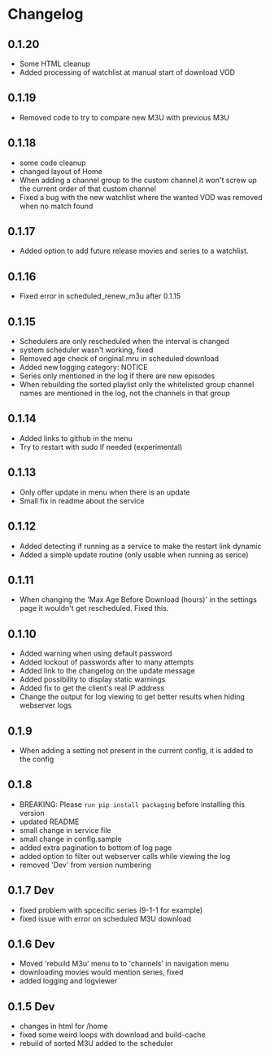 # Changelog

## 0.1.20
- Some HTML cleanup
- Added processing of watchlist at manual start of download VOD

## 0.1.19
- Removed code to try to compare new M3U with previous M3U

## 0.1.18
- some code cleanup
- changed layout of Home
- When adding a channel group to the custom channel it won't screw up the current order of that custom channel
- Fixed a bug with the new watchlist where the wanted VOD was removed when no match found

## 0.1.17
- Added option to add future release movies and series to a watchlist.

## 0.1.16
- Fixed error in scheduled_renew_m3u after 0.1.15

## 0.1.15
- Schedulers are only rescheduled when the interval is changed
- system scheduler wasn't working, fixed
- Removed age check of original.mru in scheduled download
- Added new logging category: NOTICE
- Series only mentioned in the log if there are new episodes
- When rebuilding the sorted playlist only the whitelisted group channel names are mentioned in the log, not the channels in that group

## 0.1.14
- Added links to github in the menu
- Try to restart with sudo if needed (experimental)

## 0.1.13
- Only offer update in menu when there is an update
- Small fix in readme about the service

## 0.1.12
- Added detecting if running as a service to make the restart link dynamic
- Added a simple update routine (only usable when running as serice)

## 0.1.11
- When changing the 'Max Age Before Download (hours)' in the settings page it wouldn't get rescheduled. Fixed this.

## 0.1.10
- Added warning when using default password
- Added lockout of passwords after to many attempts
- Added link to the changelog on the update message
- Added possibility to display static warnings
- Added fix to get the client's real IP address
- Change the output for log viewing to get better results when hiding webserver logs

## 0.1.9
- When adding a setting not present in the current config, it is added to the config

## 0.1.8
- BREAKING: Please `run pip install packaging` before installing this version
- updated README
- small change in service file
- small change in config.sample
- added extra pagination to bottom of log page
- added option to filter out webserver calls while viewing the log
- removed 'Dev' from version numbering

## 0.1.7 Dev
- fixed problem with spcecific series (9-1-1 for example)
- fixed issue with error on scheduled M3U download

## 0.1.6 Dev
- Moved 'rebuild M3u' menu to to 'channels' in navigation menu
- downloading movies would mention series, fixed
- added logging and logviewer

## 0.1.5 Dev
- changes in html for /home
- fixed some weird loops with download and build-cache
- rebuild of sorted M3U added to the scheduler
